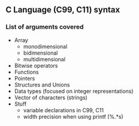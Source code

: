## C Language (C99, C11) syntax

### List of arguments covered

* Array
  * monodimensional
  * bidimensional
  * multidimensional
* Bitwise operators
* Functions
* Pointers
* Structures and Unions
* Data types (focused on integer representations)
* Vector of characters (strings)
* Stuff
  * variable declarations in C99, C11
  * width precision when using printf (%.*s)
